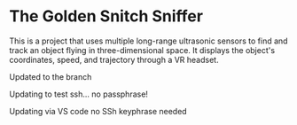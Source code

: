 # The Golden Snitch Sniffer
This is a project that uses multiple long-range ultrasonic sensors to find and track
an object flying in three-dimensional space. It displays the object's coordinates,
speed, and trajectory through a VR headset.

Updated to the branch

Updating to test ssh... no passphrase!

Updating via VS code no SSh keyphrase needed